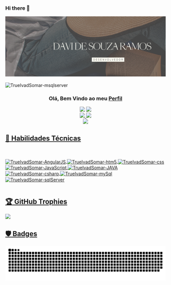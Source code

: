 ### Hi there 👋
<p align="center">
  <a href="https://www.linkedin.com/in/davi-souza-ramos/" target="_blank" rel="noreferrer"><img src=https://raw.githubusercontent.com/TrueIvadSomar/TrueIvadSomar/main/.github/workflows/3.png alt="my banner"></a>
</p>
<img align="center" alt="TrueIvadSomar-msqlserver"  src="https://komarev.com/ghpvc/?username=TrueIvadSomar&style=flat-square">
<div align="center">
<h3 align="center">
 Olá, Bem Vindo ao meu <a href="https://www.linkedin.com/in/davi-souza-ramos/" target="_blank" rel="noreferrer">Perfil</a>
</h3>
 <a href = "mailto:davidsr.profissional@gmail.com"><img src="https://img.shields.io/badge/-Gmail-%23333?style=for-the-badge&logo=gmail&logoColor=red" target="_blank"></a>
 <a href="https://www.linkedin.com/in/davi-souza-ramos/" target="_blank"><img src="https://img.shields.io/badge/-LinkedIn-%230077B5?style=for-the-badge&logo=linkedin&logoColor=white" target="_blank"></a> 
</div>
<div align="center">
  <a href="https://github.com/TrueIvadSomar">
  <img height="165em" src="https://github-readme-stats.vercel.app/api?username=TrueIvadSomar&show_icons=true&theme=highcontrast&include_all_commits=true&count_private=true"/>
  <img height="165em" src="https://github-readme-stats.vercel.app/api/top-langs/?username=TrueIvadSomar&layout=compact&langs_count=7&theme=highcontrast"/>
</div>
</div>
  <div align="center">
  <img src="https://github-readme-streak-stats.herokuapp.com/?user=TrueIvadSomar&theme=highcontrast">
 </div>
 <h2> 💼 Habilidades Técnicas </h2>
 <div style="display: inline_block"><br>
 <br>

  <img height = "70cm" align="center" alt="TrueIvadSomar-AngularJS"  src="https://cdn.jsdelivr.net/gh/devicons/devicon/icons/angularjs/angularjs-original.svg"/>
  <img height = "70cm" align="center" alt="TrueIvadSomar-htm5"  src="https://cdn.jsdelivr.net/gh/devicons/devicon/icons/html5/html5-original.svg">
  <img height = "70cm" align="center" alt="TrueIvadSomar-css"  src="https://cdn.jsdelivr.net/gh/devicons/devicon/icons/css3/css3-original.svg">
  <img height = "70cm" align="center" alt="TrueIvadSomar-JavaScript"  src="https://cdn.jsdelivr.net/gh/devicons/devicon/icons/javascript/javascript-original.svg">
  <img height = "70cm" align="center" alt="TrueIvadSomar-JAVA" src="https://cdn.jsdelivr.net/gh/devicons/devicon/icons/java/java-original-wordmark.svg">
  <img height = "70cm" align="center" alt="TrueIvadSomar-csharp"  src="https://cdn.jsdelivr.net/gh/devicons/devicon/icons/csharp/csharp-original.svg">
  <img height = "70cm" align="center" alt="TrueIvadSomar-mySql"  src="https://cdn.jsdelivr.net/gh/devicons/devicon/icons/mysql/mysql-original.svg">
  <img height = "70cm" align="center" alt="TrueIvadSomar-sqlServer"  src="https://cdn.jsdelivr.net/gh/devicons/devicon/icons/microsoftsqlserver/microsoftsqlserver-plain-wordmark.svg">
                    
</div>
<br>
 <h2>🏆 GitHub Trophies</h2>
 <img src="https://github-profile-trophy.vercel.app/?username=TrueIvadSomar&theme=nord&column=7" >
 
<h2>🛡️ Badges</h2>
<div align="center">
 
</div>


![Snake animation](https://github.com/TrueIvadSomar/TrueIvadSomar/blob/output/github-contribution-grid-snake.svg)
